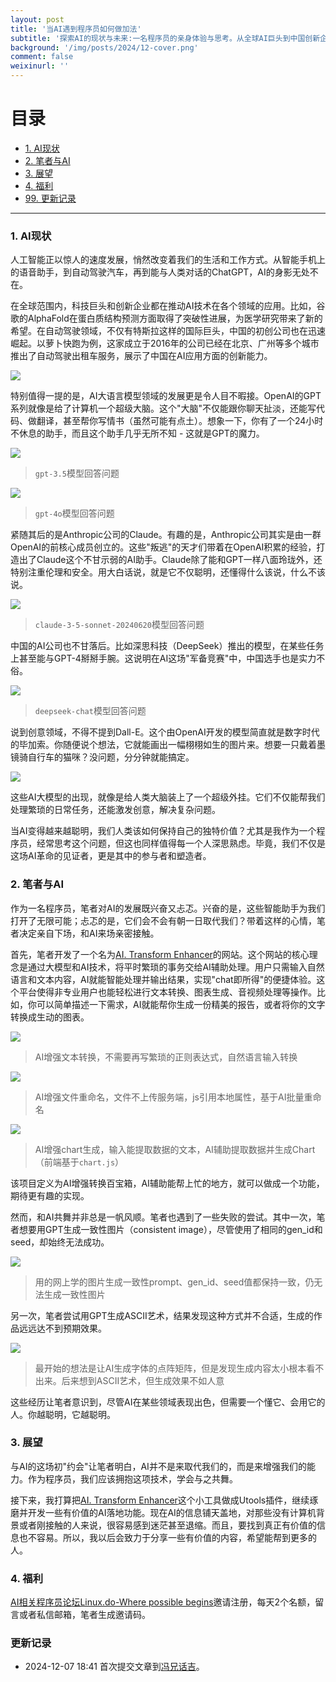 ```yaml
---
layout: post
title: '当AI遇到程序员如何做加法'
subtitle: '探索AI的现状与未来:一名程序员的亲身体验与思考。从全球AI巨头到中国创新企业,从GPT到Claude,本文带你一览AI的惊人发展。作者还分享了自己开发AI工具的经历,以及对程序员如何在AI时代保持竞争力的思考。'
background: '/img/posts/2024/12-cover.png'
comment: false
weixinurl: ''
---
```


# 目录


- [1. AI现状](#1)
- [2. 笔者与AI](#2)
- [3. 展望](#3)
- [4. 福利](#4)
- [99. 更新记录](#99)


---

<h3 id="1">1. AI现状</h3>

人工智能正以惊人的速度发展，悄然改变着我们的生活和工作方式。从智能手机上的语音助手，到自动驾驶汽车，再到能与人类对话的ChatGPT，AI的身影无处不在。

在全球范围内，科技巨头和创新企业都在推动AI技术在各个领域的应用。比如，谷歌的AlphaFold在蛋白质结构预测方面取得了突破性进展，为医学研究带来了新的希望。在自动驾驶领域，不仅有特斯拉这样的国际巨头，中国的初创公司也在迅速崛起。以萝卜快跑为例，这家成立于2016年的公司已经在北京、广州等多个城市推出了自动驾驶出租车服务，展示了中国在AI应用方面的创新能力。

![](/img/posts/2024/1-萝卜快跑现场人工调度.jpg)

特别值得一提的是，AI大语言模型领域的发展更是令人目不暇接。OpenAI的GPT系列就像是给了计算机一个超级大脑。这个"大脑"不仅能跟你聊天扯淡，还能写代码、做翻译，甚至帮你写情书（虽然可能有点土）。想象一下，你有了一个24小时不休息的助手，而且这个助手几乎无所不知 - 这就是GPT的魔力。

![](/img/posts/2024/2-gpt3.5-answer.png)

> `gpt-3.5`模型回答问题

![](/img/posts/2024/3-gtp4o-answer.png)

> `gpt-4o`模型回答问题

紧随其后的是Anthropic公司的Claude。有趣的是，Anthropic公司其实是由一群OpenAI的前核心成员创立的。这些"叛逃"的天才们带着在OpenAI积累的经验，打造出了Claude这个不甘示弱的AI助手。Claude除了能和GPT一样八面玲珑外，还特别注重伦理和安全。用大白话说，就是它不仅聪明，还懂得什么该说，什么不该说。

![](/img/posts/2024/4-claude-answer.png)

> `claude-3-5-sonnet-20240620`模型回答问题

中国的AI公司也不甘落后。比如深思科技（DeepSeek）推出的模型，在某些任务上甚至能与GPT-4掰掰手腕。这说明在AI这场"军备竞赛"中，中国选手也是实力不俗。

![](/img/posts/2024/5-claude3.5-answer.png)

> `deepseek-chat`模型回答问题

说到创意领域，不得不提到Dall-E。这个由OpenAI开发的模型简直就是数字时代的毕加索。你随便说个想法，它就能画出一幅栩栩如生的图片来。想要一只戴着墨镜骑自行车的猫咪？没问题，分分钟就能搞定。

![](/img/posts/2024/6-cat-ridding-generate.png)

这些AI大模型的出现，就像是给人类大脑装上了一个超级外挂。它们不仅能帮我们处理繁琐的日常任务，还能激发创意，解决复杂问题。

当AI变得越来越聪明，我们人类该如何保持自己的独特价值？尤其是我作为一个程序员，经常思考这个问题，但这也同样值得每一个人深思熟虑。毕竟，我们不仅是这场AI革命的见证者，更是其中的参与者和塑造者。

<h3 id="2">2. 笔者与AI</h3>

作为一名程序员，笔者对AI的发展既兴奋又忐忑。兴奋的是，这些智能助手为我们打开了无限可能；忐忑的是，它们会不会有朝一日取代我们？带着这样的心情，笔者决定亲自下场，和AI来场亲密接触。

首先，笔者开发了一个名为[AI. Transform Enhancer](www.ai-reading.me)的网站。这个网站的核心理念是通过大模型和AI技术，将平时繁琐的事务交给AI辅助处理。用户只需输入自然语言和文本内容，AI就能智能处理并输出结果，实现"chat即所得"的便捷体验。这个平台使得非专业用户也能轻松进行文本转换、图表生成、音视频处理等操作。比如，你可以简单描述一下需求，AI就能帮你生成一份精美的报告，或者将你的文字转换成生动的图表。

![](/img/posts/2024/9-ai-reading.me.png)

> AI增强文本转换，不需要再写繁琐的正则表达式，自然语言输入转换

![](/img/posts/2024/10-ai-reading.me.png)

> AI增强文件重命名，文件不上传服务端，js引用本地属性，基于AI批量重命名

![](/img/posts/2024/11-ai-reading.me-3.png)

> AI增强chart生成，输入能提取数据的文本，AI辅助提取数据并生成Chart（前端基于`chart.js`）

该项目定义为AI增强转换百宝箱，AI辅助能帮上忙的地方，就可以做成一个功能，期待更有趣的实现。

然而，和AI共舞并非总是一帆风顺。笔者也遇到了一些失败的尝试。其中一次，笔者想要用GPT生成一致性图片（consistent image），尽管使用了相同的gen_id和seed，却始终无法成功。

![](/img/posts/2024/7-consistent-generate-failed.png)

> 用的网上学的图片生成一致性prompt、gen_id、seed值都保持一致，仍无法生成一致性图片

另一次，笔者尝试用GPT生成ASCII艺术，结果发现这种方式并不合适，生成的作品远远达不到预期效果。

![](/img/posts/2024/8-ascii-art-failed.png)

> 最开始的想法是让AI生成字体的点阵矩阵，但是发现生成内容太小根本看不出来。后来想到ASCII艺术，但生成效果不如人意

这些经历让笔者意识到，尽管AI在某些领域表现出色，但需要一个懂它、会用它的人。你越聪明，它越聪明。

<h3 id="3">3. 展望</h3>

与AI的这场初"约会"让笔者明白，AI并不是来取代我们的，而是来增强我们的能力。作为程序员，我们应该拥抱这项技术，学会与之共舞。

接下来，我打算把[AI. Transform Enhancer](www.ai-reading.me)这个小工具做成Utools插件，继续琢磨并开发一些有价值的AI落地功能。现在AI的信息铺天盖地，对那些没有计算机背景或者刚接触的人来说，很容易感到迷茫甚至退缩。而且，要找到真正有价值的信息也不容易。所以，我以后会致力于分享一些有价值的内容，希望能帮到更多的人。

<h3 id="4">4. 福利</h3>

[AI相关程序员论坛Linux.do-Where possible begins](https://linux.do)邀请注册，每天2个名额，留言或者私信邮箱，笔者生成邀请码。

<h3 id="99">更新记录</h3>

- 2024-12-07 18:41 首次提交文章到[冯兄话吉](https://fengmengzhao.github.io)。